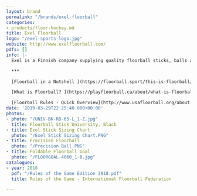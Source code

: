 ```yaml
---
layout: brand
permalink: "/brands/exel-floorball"
categories:
- products/floor-hockey.md
title: Exel Floorball
logo: "/exel-sports-logo.jpg"
website: http://www.exelfloorball.com/
pdfs: []
info: |-
  Exel is a Finnish company supplying quality floorball sticks, balls and goals.

  ***

  [Floorball in a Nutshell ](https://floorball.sport/this-is-floorball/floorball-in-a-nutshell/)- International Floorball Federation

  [What is Floorball? ](https://playfloorball.ca/about/what-is-floorball/)- Premier Floorball

  [Floorball Rules - Quick Overview](http://www.usafloorball.org/about-floorball/what-is-floorball/floorball-rules-quick-overview/) - USA Floorball Association
date: '2019-03-29T22:25:40.000+00:00'
photos:
- photo: "/UNIV-BK-RD-65-L_1-Z.jpg"
  title: Floorball Stick University, Black
- title: Exel Stick Sizing Chart
  photo: "/Exel Stick Sizing Chart.PNG"
- title: Precision Floorball
  photo: "/Precision Ball.PNG"
- title: Foldable Floorball Goal
  photo: "/FLOORGOAL-4060_1-B.jpg"
catalogues:
- year: 2018
  pdf: "/Rules of the Game Edition 2018.pdf"
  title: Rules of the Game - International Floorball Federation

---
```

